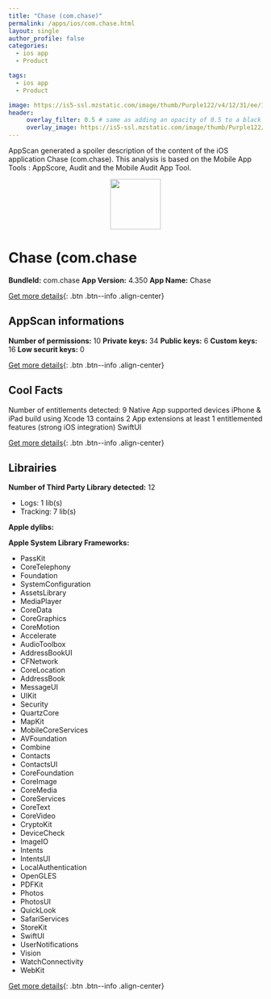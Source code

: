 ```yaml
---
title: "Chase (com.chase)"
permalink: /apps/ios/com.chase.html
layout: single
author_profile: false
categories: 
  - ios app 
  - Product 

tags: 
  - ios app 
  - Product 

image: https://is5-ssl.mzstatic.com/image/thumb/Purple122/v4/12/31/ee/1231ee92-80ae-068e-2e44-80c1be276117/ChaseAppIcons-0-1x_U007emarketing-0-7-0-85-220.jpeg/512x512bb.jpg
header: 
     overlay_filter: 0.5 # same as adding an opacity of 0.5 to a black background
     overlay_image: https://is5-ssl.mzstatic.com/image/thumb/Purple122/v4/12/31/ee/1231ee92-80ae-068e-2e44-80c1be276117/ChaseAppIcons-0-1x_U007emarketing-0-7-0-85-220.jpeg/512x512bb.jpg
---
```

AppScan generated a spoiler description of the content of the iOS application Chase (com.chase). This analysis is based on the Mobile App Tools : AppScore, Audit and the Mobile Audit App Tool.

  
  
<div style="text-align: center;"><img src="https://is5-ssl.mzstatic.com/image/thumb/Purple122/v4/12/31/ee/1231ee92-80ae-068e-2e44-80c1be276117/ChaseAppIcons-0-1x_U007emarketing-0-7-0-85-220.jpeg/512x512bb.jpg" width="100" height="100"></div>  
  
# Chase (com.chase

**BundleId:** com.chase
**App Version:** 4.350
**App Name:** Chase


[Get more details](/pricing.html){: .btn .btn--info .align-center}  
  
## AppScan informations 

**Number of permissions:** 10
**Private keys:** 34
**Public keys:** 6
**Custom keys:** 16
**Low securit keys:** 0
  
[Get more details](/pricing.html){: .btn .btn--info .align-center}

## Cool Facts

Number of entitlements detected: 9
Native App
supported devices iPhone & iPad
build using Xcode 13
contains 2 App extensions
at least 1 entitlemented features (strong iOS integration)
SwiftUI
  
[Get more details](/pricing.html){: .btn .btn--info .align-center}

## Librairies 
**Number of Third Party Library detected:** 12
- Logs: 1 lib(s)
- Tracking: 7 lib(s)

**Apple dylibs:**


**Apple System Library Frameworks:**
- PassKit
- CoreTelephony
- Foundation
- SystemConfiguration
- AssetsLibrary
- MediaPlayer
- CoreData
- CoreGraphics
- CoreMotion
- Accelerate
- AudioToolbox
- AddressBookUI
- CFNetwork
- CoreLocation
- AddressBook
- MessageUI
- UIKit
- Security
- QuartzCore
- MapKit
- MobileCoreServices
- AVFoundation
- Combine
- Contacts
- ContactsUI
- CoreFoundation
- CoreImage
- CoreMedia
- CoreServices
- CoreText
- CoreVideo
- CryptoKit
- DeviceCheck
- ImageIO
- Intents
- IntentsUI
- LocalAuthentication
- OpenGLES
- PDFKit
- Photos
- PhotosUI
- QuickLook
- SafariServices
- StoreKit
- SwiftUI
- UserNotifications
- Vision
- WatchConnectivity
- WebKit


  
[Get more details](/pricing.html){: .btn .btn--info .align-center}

